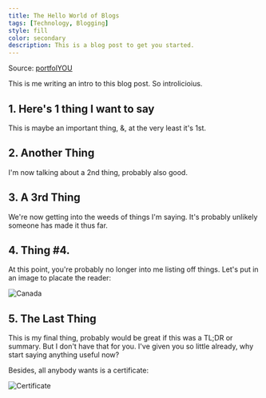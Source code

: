 ```yaml
---
title: The Hello World of Blogs
tags: [Technology, Blogging]
style: fill
color: secondary
description: This is a blog post to get you started.
---
```


Source: [portfolYOU](https://github.com/YoussefRaafatNasry/portfolYOU)

This is me writing an intro to this blog post. So introlicioius.

## 1. Here's 1 thing I want to say

This is maybe an important thing, &, at the very least it's 1st.

## 2. Another Thing

I'm now talking about a 2nd thing, probably also good.

## 3. A 3rd Thing

We're now getting into the weeds of things I'm saying. It's probably unlikely someone has made it thus far.

## 4. Thing #4.

At this point, you're probably no longer into me listing off things. Let's put in an image to placate the reader:

![Canada](https://thewonglife.is-a.dev/images/Nicholas_Wong_Canada.jpg)

## 5. The Last Thing

This is my final thing, probably would be great if this was a TL;DR or summary. But I don't have that for you. I've given you so little already, why start saying anything useful now?

Besides, all anybody wants is a certificate:

![Certificate](https://thewonglife.is-a.dev/images/Nicholas_Wong_Blackwell_Summer_Scholars_Certificate.jpg)